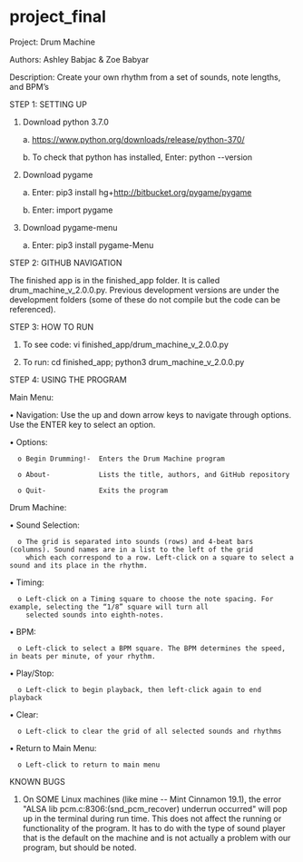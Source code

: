 # project_final
Project: Drum Machine

Authors: Ashley Babjac & Zoe Babyar

Description: Create your own rhythm from a set of sounds, note lengths, and BPM’s



STEP 1: SETTING UP
1.	Download python 3.7.0

    a.  https://www.python.org/downloads/release/python-370/

    b.	To check that python has installed, Enter: python --version

2.	Download pygame

    a.	Enter: pip3 install hg+http://bitbucket.org/pygame/pygame

    b.	Enter: import pygame

3.	Download pygame-menu

    a.	Enter: pip3 install pygame-Menu



STEP 2: GITHUB NAVIGATION

The finished app is in the finished_app folder. It is called drum_machine_v_2.0.0.py. Previous development versions are under the development folders (some of these do not compile but the code can be referenced).


STEP 3: HOW TO RUN

  1.	To see code: vi finished_app/drum_machine_v_2.0.0.py

  2.	To run: cd finished_app; python3 drum_machine_v_2.0.0.py



STEP 4: USING THE PROGRAM

Main Menu:

  •	Navigation: Use the up and down arrow keys to navigate through options. Use the ENTER key to select an option.

  •	Options:

      o	Begin Drumming!-  Enters the Drum Machine program

      o	About-            Lists the title, authors, and GitHub repository

      o	Quit-             Exits the program

Drum Machine:

  •	Sound Selection:

      o	The grid is separated into sounds (rows) and 4-beat bars (columns). Sound names are in a list to the left of the grid
        which each correspond to a row. Left-click on a square to select a sound and its place in the rhythm.

  •	Timing:

      o	Left-click on a Timing square to choose the note spacing. For example, selecting the “1/8” square will turn all      
        selected sounds into eighth-notes.

  •	BPM:

      o	Left-click to select a BPM square. The BPM determines the speed, in beats per minute, of your rhythm.

  •	Play/Stop:

      o	Left-click to begin playback, then left-click again to end playback

  •	Clear:

      o	Left-click to clear the grid of all selected sounds and rhythms

  •	Return to Main Menu:

      o	Left-click to return to main menu




KNOWN BUGS
  1. On SOME Linux machines (like mine -- Mint Cinnamon 19.1), the error "ALSA lib pcm.c:8306:(snd_pcm_recover) underrun occurred" will pop up in the terminal during run time. This does not affect the running or functionality of the program. It has to do with the type of sound player that is the default on the machine and is not actually a problem with our program, but should be noted.
